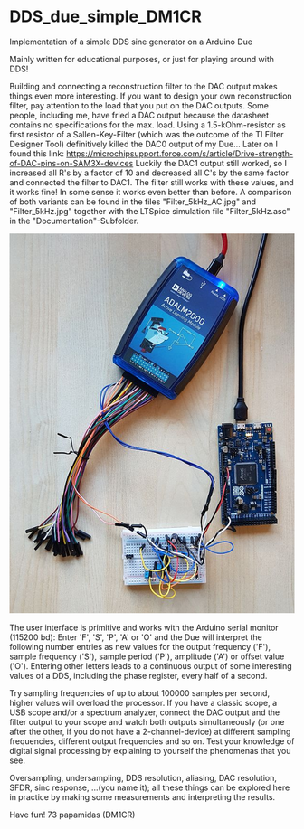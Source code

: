 # DDS_due_simple_DM1CR
Implementation of a simple DDS sine generator on a Arduino Due

Mainly written for educational purposes, or just for playing around with DDS!

Building and connecting a reconstruction filter to the DAC output makes things even more interesting.
If you want to design your own reconstruction filter, pay attention to the load that you put on the DAC outputs.
Some people, including me, have fried a DAC output because the datasheet contains no specifications for the max. load.
Using a 1.5-kOhm-resistor as first resistor of a Sallen-Key-Filter (which was the outcome of the TI Filter Designer Tool) definitively killed the DAC0 output of my Due...
Later on I found this link:
https://microchipsupport.force.com/s/article/Drive-strength-of-DAC-pins-on-SAM3X-devices
Luckily the DAC1 output still worked, so I increased all R's by a factor of 10 and decreased all C's by the same factor and connected the filter to DAC1.
The filter still works with these values, and it works fine! In some sense it works even better than before.
A comparison of both variants can be found in the files "Filter_5kHz_AC.jpg" and "Filter_5kHz.jpg" together with the LTSpice simulation file "Filter_5kHz.asc" in the "Documentation"-Subfolder.

![Due-DDS](https://github.com/papamidas/DDS_due_simple_DM1CR/blob/master/Documentation/20200426_172746_600x800.jpg "Due-DDS+Filter+ADALM2000")

The user interface is primitive and works with the Arduino serial monitor (115200 bd):
Enter 'F', 'S', 'P', 'A' or 'O' and the Due will interpret the following number entries as new values for the output frequency ('F'), sample frequency ('S'), sample period ('P'), amplitude ('A') or offset value ('O').
Entering other letters leads to a continuous output of some interesting values of a DDS, including the phase register, every half of a second.

Try sampling frequencies of up to about 100000 samples per second, higher values will overload the processor.
If you have a classic scope, a USB scope and/or a spectrum analyzer, connect the DAC output and the filter output to your scope and watch both outputs simultaneously (or one after the other, if you do not have a 2-channel-device) at different sampling frequencies, different output frequencies and so on.
Test your knowledge of digital signal processing by explaining to yourself the phenomenas that you see.

Oversampling, undersampling, DDS resolution, aliasing, DAC resolution, SFDR, sinc response, ...(you name it); all these things can be explored here in practice by making some measurements and interpreting the results.

Have fun! 73 papamidas (DM1CR)


 